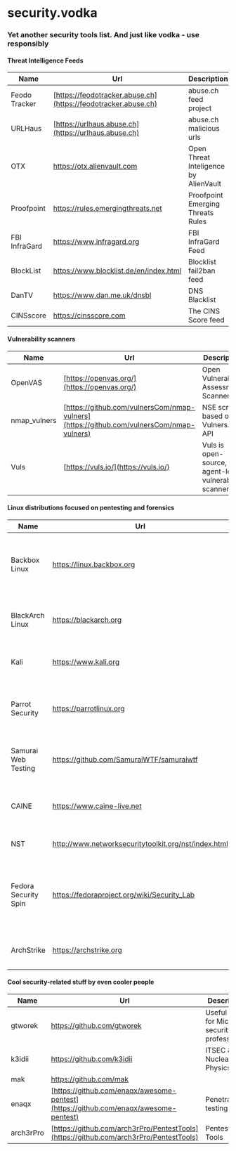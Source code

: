 # security.vodka

### Yet another security tools list. And just like vodka - use responsibly



#### Threat Intelligence Feeds

| Name | Url | Description |
|------|-----|-------------|
| Feodo Tracker | [https://feodotracker.abuse.ch](https://feodotracker.abuse.ch) | abuse.ch feed project |
| URLHaus | [https://urlhaus.abuse.ch](https://urlhaus.abuse.ch) | abuse.ch malicious urls |
| OTX | https://otx.alienvault.com | Open Threat Inteligence by AlienVault |
| Proofpoint | https://rules.emergingthreats.net | Proofpoint Emerging Threats Rules |
| FBI InfraGard | https://www.infragard.org | FBI InfraGard Feed | 
| BlockList | https://www.blocklist.de/en/index.html | Blocklist fail2ban feed |
| DanTV | https://www.dan.me.uk/dnsbl | DNS Blacklist | 
| CINSscore | https://cinsscore.com | The CINS Score feed | 



#### Vulnerability scanners 

| Name | Url | Description |
|------|-----|-------------|
| OpenVAS | [https://openvas.org/](https://openvas.org/) | Open Vulnerability Assessment Scanner |
| nmap_vulners | [https://github.com/vulnersCom/nmap-vulners](https://github.com/vulnersCom/nmap-vulners) | NSE script based on Vulners.com API |
| Vuls | [https://vuls.io/](https://vuls.io/) | Vuls is open-source, agent-less vulnerability scanner |



#### Linux distributions focused on pentesting and forensics

| Name | Url | Description |
|------|-----|-------------|
| Backbox Linux | https://linux.backbox.org | penetration testing and security assessment oriented Linux distribution |
| BlackArch Linux | https://blackarch.org |  Arch Linux-based penetration testing distribution |
| Kali | https://www.kali.org | Debian-based pentesting distribution |
| Parrot Security | https://parrotlinux.org | The ultimate framework for your Cyber Security operations |
| Samurai Web Testing | https://github.com/SamuraiWTF/samuraiwtf | Virtual machines framework for pentesting | 
| CAINE | https://www.caine-live.net | Ubuntu based live CD for forensic analysis | 
| NST | http://www.networksecuritytoolkit.org/nst/index.html | Network Security Toolkit |
| Fedora Security Spin | https://fedoraproject.org/wiki/Security_Lab | Fedora based live CD for security auditing, forensics and pentesting |
| ArchStrike | https://archstrike.org | Arch Linux respository for security professionals | 



#### Cool security-related stuff by even cooler people 

| Name | Url | Description |
|------|-----|-------------|
| gtworek | https://github.com/gtworek | Useful stuff for Microsoft security professionals |
| k3idii | https://github.com/k3idii | ITSEC & Nuclear Physics! ;) |
| mak | https://github.com/mak |  |
| enaqx | [https://github.com/enaqx/awesome-pentest](https://github.com/enaqx/awesome-pentest) | Penetration testing tools |
| arch3rPro | [https://github.com/arch3rPro/PentestTools](https://github.com/arch3rPro/PentestTools) | Pentest Tools | 

#### 

